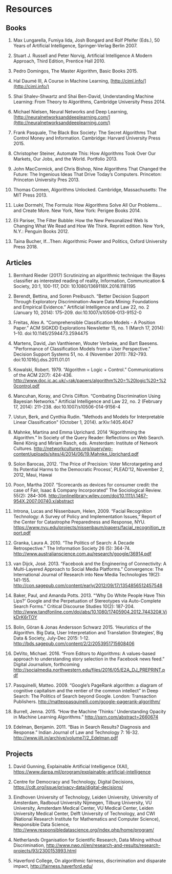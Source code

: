 # Resources

## Books

1. Max Lungarella, Fumiya Iida, Josh Bongard and Rolf Pfeifer (Eds.), 50 Years of Artificial Intelligence, Springer-Verlag Berlin 2007. 

2. Stuart J. Russell and Peter Norvig, Artificial Intelligence A Modern Approach, Third Edition, Prentice Hall 2010.

3. Pedro Domingos, The Master Algorithm, Basic Books 2015.

4. Hal Daumé III, A Course in Machine Learning, [http://ciml.info/](http://ciml.info/) 

5. Shai Shalev-Shwartz and Shai Ben-David, Understanding Machine Learning: From Theory to Algorithms, Cambridge University Press 2014.

6. Michael Nielsen, Neural Networks and Deep Learning, [http://neuralnetworksanddeeplearning.com/](http://neuralnetworksanddeeplearning.com/)

7. Frank Pasquale, The Black Box Society: The Secret Algorithms That Control Money and Information. Cambridge: Harvard University Press 2015.

8. Christopher Steiner, Automate This: How Algorithms Took Over Our Markets, Our Jobs, and the World. Portfolio 2013.

9. John MacCormick, and Chris Bishop, Nine Algorithms That Changed the Future: The Ingenious Ideas That Drive Today’s Computers. Princeton: Princeton University Pres 2013. 

10. Thomas Cormen, Algorithms Unlocked. Cambridge, Massachusetts: The MIT Press 2013.

11. Luke Dormehl, The Formula: How Algorithms Solve All Our Problems… and Create More. New York, New York: Perigee Books 2014.

12. Eli Pariser, The Filter Bubble: How the New Personalized Web Is Changing What We Read and How We Think. Reprint edition. New York, N.Y.: Penguin Books 2012.

14. Taina Bucher, If...Then: Algorithmic Power and Politics, Oxford University Press 2018.

## Articles

1. Bernhard Rieder (2017) Scrutinizing an algorithmic technique: the Bayes classifier as interested reading of reality, Information, Communication & Society, 20:1, 100-117, DOI: 10.1080/1369118X.2016.1181195

2. Berendt, Bettina, and Soren Preibusch. “Better Decision Support Through Exploratory Discrimination-Aware Data Mining: Foundations and Empirical Evidence.” Artificial Intelligence and Law 22, no. 2 (January 10, 2014): 175–209. doi:10.1007/s10506-013-9152-0

3. Freitas, Alex A. “Comprehensible Classification Models - A Position Paper.” ACM SIGKDD Explorations Newsletter 15, no. 1 (March 17, 2014): 1–10. doi:10.1145/2594473.2594475

4. Martens, David, Jan Vanthienen, Wouter Verbeke, and Bart Baesens. "Performance of Classification Models from a User Perspective." Decision Support Systems 51, no. 4 (November 2011): 782–793. doi:10.1016/j.dss.2011.01.01

5. Kowalski, Robert. 1979. “Algorithm = Logic + Control.” Communications of the ACM 22(7): 424-436. http://www.doc.ic.ac.uk/~rak/papers/algorithm%20=%20logic%20+%20control.pdf 

6. Mancuhan, Koray, and Chris Clifton. “Combating Discrimination Using Bayesian Networks.” Artificial Intelligence and Law 22, no. 2 (February 17, 2014): 211–238. doi:10.1007/s10506-014-9156-4

7. Ustun, Berk, and Cynthia Rudin. "Methods and Models for Interpretable Linear Classification" (October 1, 2014). arXiv:1405.4047

8. Mahnke, Martina and Emma Uprichard. 2014 “Algorithming the Algorithm.” In Society of the Query Reader: Reflections on Web Search. René König and Miriam Rasch, eds. Amsterdam: Institute of Network Cultures. http://networkcultures.org/query/wp-content/uploads/sites/4/2014/06/19.Mahnke_Uprichard.pdf

9. Solon Barocas, 2012. ‘The Price of Precision: Voter Microtargeting and Its Potential Harms to the Democratic Process’, PLEAD’12, November 2, 2012, Maui, Hawai

10. Poon, Martha 2007. “Scorecards as devices for consumer credit: the case of Fair, Isaac & Company Incorporated” The Sociological Review. 55(2): 284-306. http://onlinelibrary.wiley.com/doi/10.1111/j.1467-954X.2007.00740.x/abstract  

11. Introna, Lucas and Nissenbaum, Helen, 2009. “Facial Recognition Technology: A Survey of Policy and Implementation Issues,” Report of the Center for Catastrophe Preparedness and Response, NYU. https://www.nyu.edu/projects/nissenbaum/papers/facial_recognition_report.pdf 

12. Granka, Laura A. 2010. “The Politics of Search: A Decade Retrospective.” The Information Society 26 (5): 364-74. http://www.australianscience.com.au/research/google/36914.pdf 

13. van Dijck, José. 2013. “Facebook and the Engineering of Connectivity: A Multi-Layered Approach to Social Media Platforms.” Convergence: The International Journal of Research into New Media Technologies 19(2): 141-155. http://con.sagepub.com/content/early/2012/09/17/1354856512457548 

14. Baker, Paul, and Amanda Potts. 2013. “‘Why Do White People Have Thin Lips?’ Google and the Perpetuation of Stereotypes via Auto-Complete Search Forms.” Critical Discourse Studies 10(2): 187-204. http://www.tandfonline.com/doi/abs/10.1080/17405904.2012.744320#.VjkDrK6rTOY  

15. Bolin, Göran & Jonas Andersson Schwarz 2015. ‘Heuristics of the Algorithm. Big Data, User Interpretation and Translation Strategies’, Big Data & Society, July-Dec 2015: 1-12. http://bds.sagepub.com/content/2/2/2053951715608406  

16. DeVito, Michael. 2016. “From Editors to Algorithms: A values-based approach to understanding story selection in the Facebook news feed.” Digital Journalism, forthcoming http://socialmedia.northwestern.edu/files/2016/05/E2A_DJ_PREPRINT.pdf  

17. Pasquinelli, Matteo. 2009. “Google’s PageRank algorithm: a diagram of cognitive capitalism and the rentier of the common intellect” in Deep Search: The Politics of Search beyond Google. London: Transaction Publishers. http://matteopasquinelli.com/google-pagerank-algorithm/ 

18. Burrell, Jenna. 2015. “How the Machine ‘Thinks:’ Understanding Opacity in Machine Learning Algorithms.” http://ssrn.com/abstract=2660674 

19. Edelman, Benjamin. 2011. “Bias in Search Results? Diagnosis and Response.” Indian Journal of Law and Technology 7: 16-32. http://www.ijlt.in/archive/volume7/2_Edelman.pdf 

## Projects

1. David Gunning, Explainable Artificial Intelligence (XAI), https://www.darpa.mil/program/explainable-artificial-intelligence 

2. Centre for Democracy and Technology, Digital Decisions, https://cdt.org/issue/privacy-data/digital-decisions/  

3. Eindhoven University of Technology, Leiden University, University of Amsterdam, Radboud University Nijmegen, Tilburg University, VU University, Amsterdam Medical Center, VU Medical Center, Leiden University Medical Center, Delft University of Technology, and CWI (National Research Institute for Mathematics and Computer Science), Responsible Data Science, http://www.responsibledatascience.org/index.php/home/program/  

4. Netherlands Organisation for Scientific Research, Data Mining without Discrimination, http://www.nwo.nl/en/research-and-results/research-projects/93/2300153993.html  

5. Haverford College, On algorithmic fairness, discrimination and disparate impact, http://fairness.haverford.edu/ 

